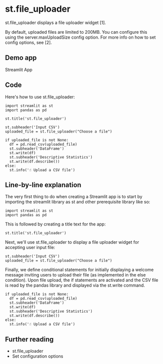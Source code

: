 # st.file_uploader

st.file_uploader displays a file uploader widget [1].

By default, uploaded files are limited to 200MB. You can configure this using the server.maxUploadSize config option. For more info on how to set config options, see [2].

## Demo app

Streamlit App

## Code

Here's how to use st.file_uploader:

```
import streamlit as st
import pandas as pd

st.title('st.file_uploader')

st.subheader('Input CSV')
uploaded_file = st.file_uploader("Choose a file")

if uploaded_file is not None:
  df = pd.read_csv(uploaded_file)
  st.subheader('DataFrame')
  st.write(df)
  st.subheader('Descriptive Statistics')
  st.write(df.describe())
else:
  st.info('☝️ Upload a CSV file')
```
## Line-by-line explanation

The very first thing to do when creating a Streamlit app is to start by importing the streamlit library as st and other prerequisite library like so:

```
import streamlit as st
import pandas as pd
```
This is followed by creating a title text for the app:

```
st.title('st.file_uploader')
```
Next, we'll use st.file_uploader to display a file uploader widget for accepting user input file:

```
st.subheader('Input CSV')
uploaded_file = st.file_uploader("Choose a file")
```
Finally, we define conditional statements for initially displaying a welcome message inviting users to upload their file (as implemented in the else condition). Upon file upload, the if statements are activated and the CSV file is read by the pandas library and displayed via the st.write command.

```
if uploaded_file is not None:
  df = pd.read_csv(uploaded_file)
  st.subheader('DataFrame')
  st.write(df)
  st.subheader('Descriptive Statistics')
  st.write(df.describe())
else:
  st.info('☝️ Upload a CSV file')
```
## Further reading
 - st.file_uploader
 - Set configuration options